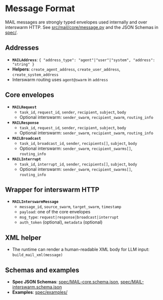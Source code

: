 # Message Format

MAIL messages are strongly typed envelopes used internally and over interswarm HTTP. See [src/mail/core/message.py](/src/mail/core/message.py) and the JSON Schemas in [spec/](/spec/MAIL-core.schema.json).

## Addresses
- **`MAILAddress`**: `{ "address_type": "agent"|"user"|"system", "address": "string" }`
- **Helpers**: `create_agent_address`, `create_user_address`, `create_system_address`
- Interswarm routing uses `agent@swarm` in `address`

## Core envelopes
- **`MAILRequest`**
  - `task_id`, `request_id`, `sender`, `recipient`, `subject`, `body`
  - Optional interswarm: `sender_swarm`, `recipient_swarm`, `routing_info`
- **`MAILResponse`**
  - `task_id`, `request_id`, `sender`, `recipient`, `subject`, `body`
  - Optional interswarm: `sender_swarm`, `recipient_swarm`, `routing_info`
- **`MAILBroadcast`**
  - `task_id`, `broadcast_id`, `sender`, `recipients[]`, `subject`, `body`
  - Optional interswarm: `sender_swarm`, `recipient_swarms[]`, `routing_info`
- **`MAILInterrupt`**
  - `task_id`, `interrupt_id`, `sender`, `recipients[]`, `subject`, `body`
  - Optional interswarm: `sender_swarm`, `recipient_swarms[]`, `routing_info`

## Wrapper for interswarm HTTP
- **`MAILInterswarmMessage`**
  - `message_id`, `source_swarm`, `target_swarm`, `timestamp`
  - `payload`: one of the core envelopes
  - `msg_type`: `request|response|broadcast|interrupt`
  - `auth_token` (optional), `metadata` (optional)

## XML helper
- The runtime can render a human-readable XML body for LLM input: `build_mail_xml(message)`

## Schemas and examples
- **Spec JSON Schemas**: [spec/MAIL-core.schema.json](/spec/MAIL-core.schema.json), [spec/MAIL-interswarm.schema.json](/spec/MAIL-interswarm.schema.json)
- **Examples**: [spec/examples/](/spec/examples/README.md)

